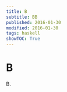 ```yaml
---
title: B
subtitle: BB
published: 2016-01-30
modified: 2016-01-30
tags: haskell
showTOC: True
---
```


# B

B.
